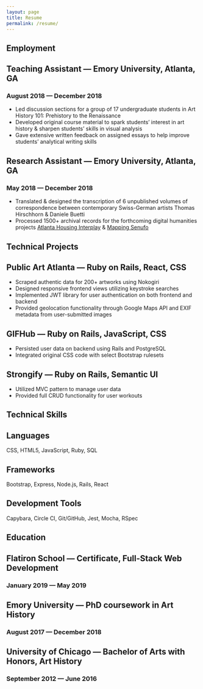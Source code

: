 ```yaml
---
layout: page
title: Resume
permalink: /resume/
---
```


<section class="resume-section">
  <h1 class="resume-section-heading">Employment</h1>

  <h2 class="resume-section-subheading"><span class="role">Teaching Assistant</span> — Emory University, Atlanta, GA</h2>
  <h3 class="resume-date-range"><time datetime="2018-08">August 2018</time> — <time datetime="2018-12">December 2018</time></h3>
  <ul class="resume-list">
    <li>Led discussion sections for a group of 17 undergraduate students in Art History 101: Prehistory to the Renaissance</li>
    <li>Developed original course material to spark students’ interest in art history & sharpen students’ skills in visual analysis</li>
    <li>Gave extensive written feedback on assigned essays to help improve students’ analytical writing skills</li>
  </ul>

  <h2 class="resume-section-subheading"><span class="role">Research Assistant</span> — Emory University, Atlanta, GA</h2>
  <h3 class="resume-date-range"><time datetime="2018-05">May 2018</time> — <time datetime="2018-12">December 2018</time></h3>
  <ul class="resume-list">
    <li>Translated & designed the transcription of 6 unpublished volumes of correspondence between contemporary Swiss-German artists Thomas Hirschhorn & Daniele Buetti</li>
    <li>Processed 1500+ archival records for the forthcoming digital humanities projects <a href="https://www.atlhousing.org/">Atlanta Housing Interplay</a> & <a href="http://www.mappingsenufo.org/">Mapping Senufo</a></li>
  </ul>
</section>

<section class="resume-section">
  <h1 class="resume-section-heading">Technical Projects</h1>

  <h2 class="resume-section-subheading"><span class="project">Public Art Atlanta</span> — Ruby on Rails, React, CSS</h2>
  <ul class="resume-list">
    <li>Scraped authentic data for 200+ artworks using Nokogiri</li>
    <li>Designed responsive frontend views utilizing keystroke searches</li>
    <li>Implemented JWT library for user authentication on both frontend and backend</li>
    <li>Provided geolocation functionality through Google Maps API and EXIF metadata from user-submitted images</li>
  </ul>

  <h2 class="resume-section-subheading"><span class="project">GIFHub</span> — Ruby on Rails, JavaScript, CSS</h2>
  <ul class="resume-list">
    <li>Persisted user data on backend using Rails and PostgreSQL</li>
    <li>Integrated original CSS code with select Bootstrap rulesets</li>
  </ul>

  <h2 class="resume-section-subheading"><span class="project">Strongify</span> — Ruby on Rails, Semantic UI</h2>
  <ul class="resume-list">
    <li>Utilized MVC pattern to manage user data</li>
    <li>Provided full CRUD functionality for user workouts</li>
  </ul>
</section>

<section class="resume-section">
  <h1 class="resume-section-heading">Technical Skills</h1>
  <h2 class="resume-section-subheading skills-category">Languages</h2>
  <p>CSS, HTML5, JavaScript, Ruby, SQL</p>
  <h2 class="resume-section-subheading skills-category">Frameworks</h2>
  <p>Bootstrap, Express, Node.js, Rails, React</p>
  <h2 class="resume-section-subheading skills-category">Development Tools</h2>
  <p>Capybara, Circle CI, Git/GitHub, Jest, Mocha, RSpec</p>
</section>

<section class="resume-section">
  <h1 class="resume-section-heading">Education</h1>

  <h2 class="resume-section-subheading"><span class="school">Flatiron School</span> — Certificate, Full-Stack Web Development</h2>
  <h3 class="resume-date-range"><time datetime="2019-01">January 2019</time> — <time datetime="2019-05">May 2019</time></h3>

  <h2 class="resume-section-subheading"><span class="school">Emory University</span> — PhD coursework in Art History</h2>
  <h3 class="resume-date-range"><time datetime="2017-08">August 2017</time> — <time datetime="2018-12">December 2018</time></h3>

  <h2 class="resume-section-subheading"><span class="school">University of Chicago</span> — Bachelor of Arts with Honors, Art History</h2>
  <h3 class="resume-date-range"><time datetime="2012-09">September 2012</time> — <time datetime="2016-06">June 2016</time></h3>
</section>
